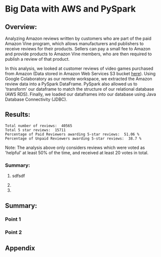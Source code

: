 # Big Data with AWS and PySpark

## Overview:
Analyzing Amazon reviews written by customers who are part of the paid Amazon Vine program, which allows manufacturers and publishers to receive reviews for their products. Sellers can pay a small fee to Amazon and provide products to Amazon Vine members, who are then required to publish a review of that product.

In this analysis, we looked at customer reviews of video games purchased from Amazon (Data stored in Amazon Web Services S3 bucket [here](https://s3.amazonaws.com/amazon-reviews-pds/tsv/amazon_reviews_us_Video_Games_v1_00.tsv.gz)). Using Google Colaboratory as our remote workspace, we extracted the Amazon review data into a PySpark DataFrame. PySpark also allowed us to 'transform' our dataframe to match the structure of our relational database (AWS RDS). Finally, we loaded our dataframes into our database using Java Database Connectivity (JDBC).

## Results:
```
Total number of reviews:  40565
Total 5 star reviews:  15711
Percentage of Paid Reviewers awarding 5-star reviews:  51.06 %
Percentage of Unpaid Reviewers awarding 5-star reviews:  38.7 %
```
Note: The analysis above only considers reviews which were voted as 'helpful' at least 50% of the time, and received at least 20 votes in total.

### Summary:
1. sdfsdf

2. 

3. 

## Summary:
### Point 1

### Point 2

## Appendix
 
